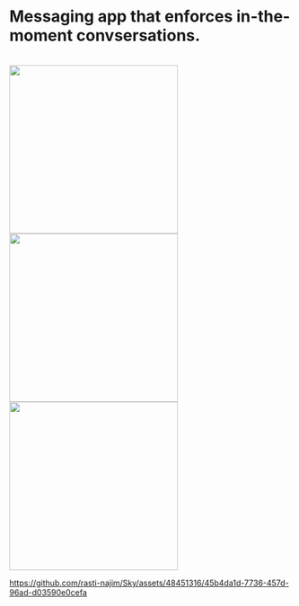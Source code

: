 <h1>Messaging app that enforces in-the-moment convsersations.</h1>
<br/>
<img src="https://github.com/rasti-najim/Sky/assets/48451316/468c0f57-5b1c-48bb-912b-d44f2932e742" width="300">
<img src="https://github.com/rasti-najim/Sky/assets/48451316/cf26172b-7caa-421c-800c-8c0e941c995d" width="300">
<img src="https://github.com/rasti-najim/Sky/assets/48451316/565ec9b6-2569-4667-85ac-9fba926eb7fb" width="300">




https://github.com/rasti-najim/Sky/assets/48451316/45b4da1d-7736-457d-96ad-d03590e0cefa

